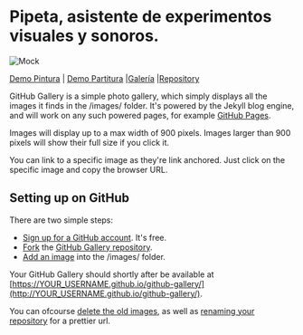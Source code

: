 # Pipeta, asistente de experimentos visuales y sonoros. 

![Mock](https://github.com/sofiacastaneda/pipeta/blob/gh-pages/contents/readme.png?raw=true)

[Demo Pintura](https://mikelothar.github.io/github-gallery/) | [Demo Partitura](https://mikelothar.github.io/github-gallery/) |[Galería](https://mikelothar.github.io/github-gallery/) |[Repository](https://github.com/sofiacastaneda/pipeta)

GitHub Gallery is a simple photo gallery, which simply displays all the images it finds in the /images/ folder. It's powered by the Jekyll blog engine, and will work on any such powered pages, for example [GitHub Pages](https://pages.github.com/).

Images will display up to a max width of 900 pixels. Images larger than 900 pixels will show their full size if you click it.

You can link to a specific image as they're link anchored. Just click on the specific image and copy the browser URL.

## Setting up on GitHub
There are two simple steps:

* [Sign up for a GitHub account](https://github.com/join?source=header-home). It's free.
* [Fork](https://help.github.com/articles/fork-a-repo/) the [GitHub Gallery repository](https://github.com/mikelothar/github-gallery).
* [Add an image](https://help.github.com/articles/adding-a-file-to-a-repository/) into the /images/ folder. 

Your GitHub Gallery should shortly after be available at [https://YOUR_USERNAME.github.io/github-gallery/](http://YOUR_USERNAME.github.io/github-gallery/).

You can ofcourse [delete the old images](https://help.github.com/articles/deleting-files/), as well as [renaming your repository](https://help.github.com/articles/renaming-a-repository/) for a prettier url. 
